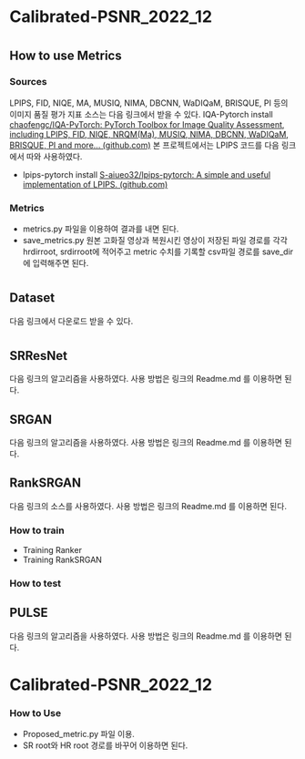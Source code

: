 # Calibrated-PSNR_2022_12
#
## How to use Metrics 
### Sources
LPIPS, FID, NIQE, MA, MUSIQ, NIMA, DBCNN, WaDIQaM, BRISQUE, PI 등의 이미지 품질 평가 지표 소스는 다음 링크에서 받을 수 있다.
IQA-Pytorch install
[chaofengc/IQA-PyTorch: PyTorch Toolbox for Image Quality Assessment, including LPIPS, FID, NIQE, NRQM(Ma), MUSIQ, NIMA, DBCNN, WaDIQaM, BRISQUE, PI and more... (github.com)](https://github.com/chaofengc/IQA-PyTorch)
본 프로젝트에서는 LPIPS 코드를 다음 링크에서 따와 사용하였다. 
- lpips-pytorch install 
[S-aiueo32/lpips-pytorch: A simple and useful implementation of LPIPS. (github.com)](https://github.com/S-aiueo32/lpips-pytorch)

### Metrics
- metrics.py 파일을 이용하여 결과를 내면 된다.
- save_metrics.py
 원본 고화질 영상과 복원시킨 영상이 저장된 파일 경로를 각각 hrdirroot, srdirroot에 적어주고 metric 수치를 기록할 csv파일 경로를 save_dir에 입력해주면 된다.
#  
## Dataset 
 다음 링크에서 다운로드 받을 수 있다.
#
## SRResNet 
 다음 링크의 알고리즘을 사용하였다. 사용 방법은 링크의 Readme.md 를 이용하면 된다.

## SRGAN
 다음 링크의 알고리즘을 사용하였다. 사용 방법은 링크의 Readme.md 를 이용하면 된다.

## RankSRGAN
 다음 링크의 소스를 사용하였다. 사용 방법은 링크의 Readme.md 를 이용하면 된다.

### How to train
- Training Ranker
- Training RankSRGAN 

### How to test

## PULSE 
 다음 링크의 알고리즘을 사용하였다. 사용 방법은 링크의 Readme.md 를 이용하면 된다.

# Calibrated-PSNR_2022_12
### How to Use 
- Proposed_metric.py 파일 이용.
- SR root와 HR root 경로를 바꾸어 이용하면 된다.
 
